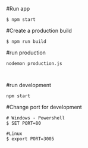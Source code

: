 
#Run app
```
$ npm start
```

#Create a production build
```
$ npm run build
```

#run production
```
nodemon production.js



```

#run development
```
npm start
```

#Change port for development
```
# Windows - Powershell
$ SET PORT=80

#Linux
$ export PORT=3005
```
